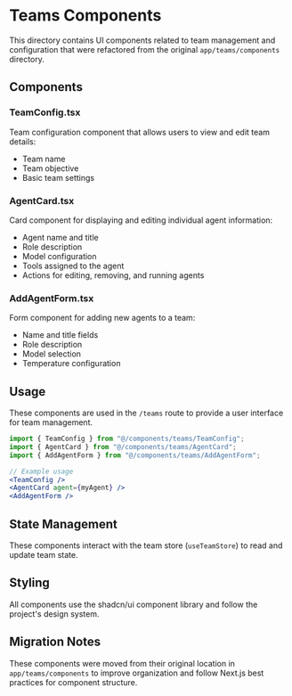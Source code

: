 # Teams Components

This directory contains UI components related to team management and configuration that were refactored from the original `app/teams/components` directory.

## Components

### TeamConfig.tsx

Team configuration component that allows users to view and edit team details:
- Team name
- Team objective
- Basic team settings

### AgentCard.tsx

Card component for displaying and editing individual agent information:
- Agent name and title
- Role description
- Model configuration
- Tools assigned to the agent
- Actions for editing, removing, and running agents

### AddAgentForm.tsx

Form component for adding new agents to a team:
- Name and title fields
- Role description
- Model selection
- Temperature configuration

## Usage

These components are used in the `/teams` route to provide a user interface for team management.

```jsx
import { TeamConfig } from "@/components/teams/TeamConfig";
import { AgentCard } from "@/components/teams/AgentCard";
import { AddAgentForm } from "@/components/teams/AddAgentForm";

// Example usage
<TeamConfig />
<AgentCard agent={myAgent} />
<AddAgentForm />
```

## State Management

These components interact with the team store (`useTeamStore`) to read and update team state.

## Styling

All components use the shadcn/ui component library and follow the project's design system.

## Migration Notes

These components were moved from their original location in `app/teams/components` to improve organization and follow Next.js best practices for component structure. 